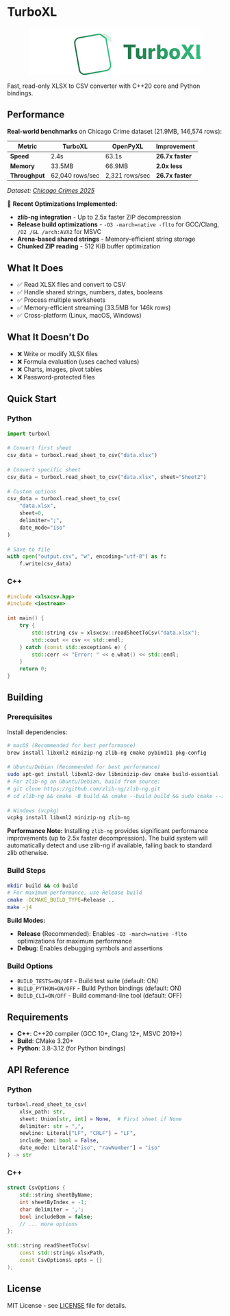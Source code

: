 # TurboXL
<p align="center">
  <img src="assets/logo.svg" alt="TurboXL Logo" width="400"/>
</p>
Fast, read-only XLSX to CSV converter with C++20 core and Python bindings.

## Performance

**Real-world benchmarks** on Chicago Crime dataset (21.9MB, 146,574 rows):

| Metric | TurboXL | OpenPyXL | Improvement |
|--------|---------|----------|-------------|
| **Speed** | 2.4s | 63.1s | **26.7x faster** |
| **Memory** | 33.5MB | 66.9MB | **2.0x less** |
| **Throughput** | 62,040 rows/sec | 2,321 rows/sec | **26.7x faster** |

*Dataset: [Chicago Crimes 2025](https://data.cityofchicago.org/Public-Safety/Crimes-2025/t7ek-mgzi/about_data)*



🚀 **Recent Optimizations Implemented:**
- **zlib-ng integration** - Up to 2.5x faster ZIP decompression
- **Release build optimizations** - `-O3 -march=native -flto` for GCC/Clang, `/O2 /GL /arch:AVX2` for MSVC
- **Arena-based shared strings** - Memory-efficient string storage
- **Chunked ZIP reading** - 512 KiB buffer optimization

## What It Does

- ✅ Read XLSX files and convert to CSV
- ✅ Handle shared strings, numbers, dates, booleans
- ✅ Process multiple worksheets
- ✅ Memory-efficient streaming (33.5MB for 146k rows)
- ✅ Cross-platform (Linux, macOS, Windows)

## What It Doesn't Do

- ❌ Write or modify XLSX files
- ❌ Formula evaluation (uses cached values)
- ❌ Charts, images, pivot tables
- ❌ Password-protected files

## Quick Start

### Python

```python
import turboxl

# Convert first sheet
csv_data = turboxl.read_sheet_to_csv("data.xlsx")

# Convert specific sheet
csv_data = turboxl.read_sheet_to_csv("data.xlsx", sheet="Sheet2")

# Custom options
csv_data = turboxl.read_sheet_to_csv(
    "data.xlsx",
    sheet=0,
    delimiter=";",
    date_mode="iso"
)

# Save to file
with open("output.csv", "w", encoding="utf-8") as f:
    f.write(csv_data)
```

### C++

```cpp
#include <xlsxcsv.hpp>
#include <iostream>

int main() {
    try {
        std::string csv = xlsxcsv::readSheetToCsv("data.xlsx");
        std::cout << csv << std::endl;
    } catch (const std::exception& e) {
        std::cerr << "Error: " << e.what() << std::endl;
    }
    return 0;
}
```

## Building

### Prerequisites

Install dependencies:

```bash
# macOS (Recommended for best performance)
brew install libxml2 minizip-ng zlib-ng cmake pybind11 pkg-config

# Ubuntu/Debian (Recommended for best performance)
sudo apt-get install libxml2-dev libminizip-dev cmake build-essential
# For zlib-ng on Ubuntu/Debian, build from source:
# git clone https://github.com/zlib-ng/zlib-ng.git
# cd zlib-ng && cmake -B build && cmake --build build && sudo cmake --install build

# Windows (vcpkg)
vcpkg install libxml2 minizip-ng zlib-ng
```

**Performance Note:** Installing `zlib-ng` provides significant performance improvements (up to 2.5x faster decompression). The build system will automatically detect and use zlib-ng if available, falling back to standard zlib otherwise.

### Build Steps

```bash
mkdir build && cd build
# For maximum performance, use Release build
cmake -DCMAKE_BUILD_TYPE=Release ..
make -j4
```

**Build Modes:**
- **Release** (Recommended): Enables `-O3 -march=native -flto` optimizations for maximum performance
- **Debug**: Enables debugging symbols and assertions

### Build Options

- `BUILD_TESTS=ON/OFF` - Build test suite (default: ON)
- `BUILD_PYTHON=ON/OFF` - Build Python bindings (default: ON)
- `BUILD_CLI=ON/OFF` - Build command-line tool (default: OFF)

## Requirements

- **C++**: C++20 compiler (GCC 10+, Clang 12+, MSVC 2019+)
- **Build**: CMake 3.20+
- **Python**: 3.8-3.12 (for Python bindings)

## API Reference

### Python

```python
turboxl.read_sheet_to_csv(
    xlsx_path: str,
    sheet: Union[str, int] = None,  # First sheet if None
    delimiter: str = ",",
    newline: Literal["LF", "CRLF"] = "LF",
    include_bom: bool = False,
    date_mode: Literal["iso", "rawNumber"] = "iso"
) -> str
```

### C++

```cpp
struct CsvOptions {
    std::string sheetByName;
    int sheetByIndex = -1;
    char delimiter = ',';
    bool includeBom = false;
    // ... more options
};

std::string readSheetToCsv(
    const std::string& xlsxPath,
    const CsvOptions& opts = {}
);
```

## License

MIT License - see [LICENSE](LICENSE) file for details.